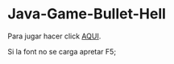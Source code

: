 # Java-Game-Bullet-Hell

Para jugar hacer click <a href="https://ignchamo.github.io/Java-Game-Bullet-Hell/index.html">AQUI</a>.

Si la font no se carga apretar F5;
